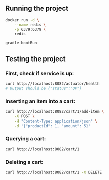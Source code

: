 ## Running the project

```sh
docker run -d \
    --name redis \
    -p 6379:6379 \
    redis

gradle bootRun
```

## Testing the project

### First, check if service is up:

```sh
curl http://localhost:8082/actuator/health
# Output should be {"status":"UP"}
```

### Inserting an item into a cart:

```sh
curl http://localhost:8082/cart/1/add-item \
    -X POST \
    -H "Content-Type: application/json" \
    -d '{"productId": 1, "amount": 5}'
```

### Querying a cart:

```sh
curl http://localhost:8082/cart/1
```

### Deleting a cart:

```sh
curl http://localhost:8082/cart/1 -X DELETE
```

